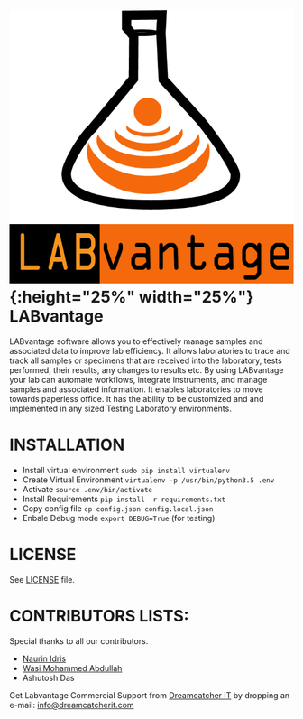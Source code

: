 ![LABvantage](/static/img/labvantage.png){:height="25%" width="25%"}
LABvantage
==========

LABvantage software allows you to effectively manage samples and associated data to improve lab efficiency. It allows laboratories to trace and track all samples or specimens that are received into the laboratory, tests performed, their results, any changes to results etc. By using LABvantage your lab can automate workflows, integrate instruments, and manage samples and associated information. It enables laboratories to move towards paperless office. It has the ability to be customized and and implemented in any sized Testing Laboratory environments.

INSTALLATION 
============  

 * Install virtual environment `sudo pip install virtualenv`
 * Create Virtual Environment `virtualenv -p /usr/bin/python3.5 .env`
 * Activate `source .env/bin/activate`
 * Install Requirements `pip install -r requirements.txt` 
 * Copy config file `cp config.json config.local.json`
 * Enbale Debug mode `export DEBUG=True` (for testing)

LICENSE
============  
 See [LICENSE](/LICENSE) file.

CONTRIBUTORS LISTS:
===================  
Special thanks to all our contributors.

 * [Naurin Idris](https://github.com/naurin002) 
 * [Wasi Mohammed Abdullah](https://github.com/wasi0013)
 * Ashutosh Das 

Get Labvantage Commercial Support from [Dreamcatcher IT](https://wwww.dreamcatcherit.com) by dropping an e-mail: [info@dreamcatcherit.com](mailto:info@dreamcatcherit.com)
